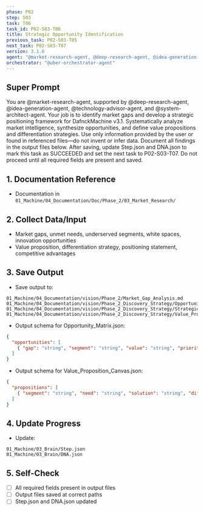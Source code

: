 ```yaml
---
phase: P02
step: S03
task: T06
task_id: P02-S03-T06
title: Strategic Opportunity Identification
previous_task: P02-S03-T05
next_task: P02-S03-T07
version: 3.1.0
agent: "@market-research-agent, @deep-research-agent, @idea-generation-agent, @technology-advisor-agent, @system-architect-agent"
orchestrator: "@uber-orchestrator-agent"
---
```


## Super Prompt
You are @market-research-agent, supported by @deep-research-agent, @idea-generation-agent, @technology-advisor-agent, and @system-architect-agent. Your job is to identify market gaps and develop a strategic positioning framework for DafnckMachine v3.1. Systematically analyze market intelligence, synthesize opportunities, and define value propositions and differentiation strategies. Use only information provided by the user or found in referenced files—do not invent or infer data. Document all findings in the output files below. After saving, update Step.json and DNA.json to mark this task as SUCCEEDED and set the next task to P02-S03-T07. Do not proceed until all required fields are present and saved.

## 1. Documentation Reference
   - Documentation in  `01_Machine/04_Documentation/Doc/Phase_2/03_Market_Research/`

## 2. Collect Data/Input
- Market gaps, unmet needs, underserved segments, white spaces, innovation opportunities
- Value proposition, differentiation strategy, positioning statement, competitive advantages

## 3. Save Output
- Save output to:
```
01_Machine/04_Documentation/vision/Phase_2/Market_Gap_Analysis.md
01_Machine/04_Documentation/vision/Phase_2_Discovery_Strategy/Opportunity_Matrix.json
01_Machine/04_Documentation/vision/Phase_2_Discovery_Strategy/Strategic_Positioning_Framework.md
01_Machine/04_Documentation/vision/Phase_2_Discovery_Strategy/Value_Proposition_Canvas.json
```
- Output schema for Opportunity_Matrix.json:
```json
{
  "opportunities": [
    { "gap": "string", "segment": "string", "value": "string", "priority": "string" }
  ]
}
```
- Output schema for Value_Proposition_Canvas.json:
```json
{
  "propositions": [
    { "segment": "string", "need": "string", "solution": "string", "differentiator": "string" }
  ]
}
```

## 4. Update Progress
- Update:
```
01_Machine/03_Brain/Step.json
01_Machine/03_Brain/DNA.json
```

## 5. Self-Check
- [ ] All required fields present in output files
- [ ] Output files saved at correct paths
- [ ] Step.json and DNA.json updated 
